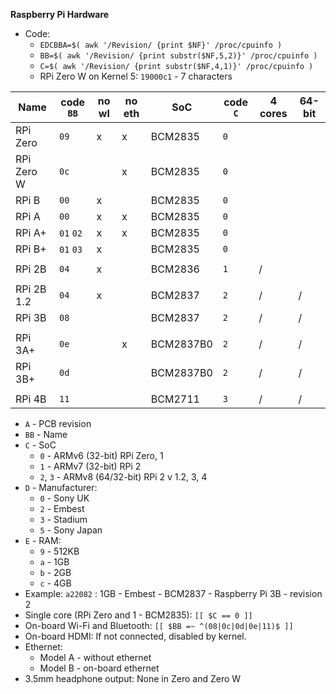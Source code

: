 **Raspberry Pi Hardware**

- Code:
	- `EDCBBA=$( awk '/Revision/ {print $NF}' /proc/cpuinfo )`
	- `BB=$( awk '/Revision/ {print substr($NF,5,2)}' /proc/cpuinfo )`
	- `C=$( awk '/Revision/ {print substr($NF,4,1)}' /proc/cpuinfo )`
	- RPi Zero W on Kernel 5: `19000c1` - 7 characters


| Name       | code `BB` | no wl | no eth | SoC       | code `C` | 4 cores | 64-bit |
|------------|-----------|-------|--------|-----------|----------|---------|--------|
| RPi Zero   | `09`      | x     | x      | BCM2835   | `0`      |         |        |
| RPi Zero W | `0c`      |       | x      | BCM2835   | `0`      |         |        |
| RPi B      | `00`      | x     |        | BCM2835   | `0`      |         |        |
| RPi A      | `00`      | x     | x      | BCM2835   | `0`      |         |        |
| RPi A+     | `01` `02` | x     | x      | BCM2835   | `0`      |         |        |
| RPi B+     | `01` `03` | x     |        | BCM2835   | `0`      |         |        |
|            |           |       |        |           |          |         |        |
| RPi 2B     | `04`      | x     |        | BCM2836   | `1`      | /       |        |
|            |           |       |        |           |          |         |        |
| RPi 2B 1.2 | `04`      | x     |        | BCM2837   | `2`      | /       | /      |
| RPi 3B     | `08`      |       |        | BCM2837   | `2`      | /       | /      |
|            |           |       |        |           |          |         |        |
| RPi 3A+    | `0e`      |       | x      | BCM2837B0 | `2`      | /       | /      |
| RPi 3B+    | `0d`      |       |        | BCM2837B0 | `2`      | /       | /      |
|            |           |       |        |           |          |         |        |
| RPi 4B     | `11`      |       |        | BCM2711   | `3`      | /       | /      |

- `A` - PCB revision
- `BB` - Name
- `C` - SoC
	- `0` - ARMv6 (32-bit) RPi Zero, 1
	- `1` - ARMv7 (32-bit) RPi 2
	- `2`, `3` - ARMv8 (64/32-bit) RPi 2 v 1.2, 3, 4
- `D` - Manufacturer:
	- `0` - Sony UK
	- `2` - Embest
	- `3` - Stadium
	- `5` - Sony Japan
- `E` - RAM:
	- `9` - 512KB
	- `a` - 1GB
	- `b` - 2GB
	- `c` - 4GB
- Example: `a22082` : 1GB - Embest - BCM2837 - Raspberry Pi 3B - revision 2
- Single core (RPi Zero and 1 - BCM2835): `[[ $C == 0 ]]`
- On-board Wi-Fi and Bluetooth: `[[ $BB =~ ^(08|0c|0d|0e|11)$ ]]`
- On-board HDMI: If not connected, disabled by kernel.
- Ethernet:
	-  Model A - without ethernet
	-  Model B - on-board ethernet
- 3.5mm headphone output: None in Zero and Zero W
